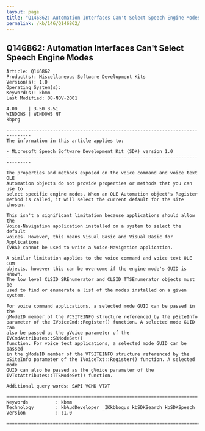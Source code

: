 ```yaml
---
layout: page
title: "Q146862: Automation Interfaces Can't Select Speech Engine Modes"
permalink: /kb/146/Q146862/
---
```


## Q146862: Automation Interfaces Can't Select Speech Engine Modes

	Article: Q146862
	Product(s): Miscellaneous Software Development Kits
	Version(s): 1.0
	Operating System(s): 
	Keyword(s): kbmm
	Last Modified: 08-NOV-2001
	
	4.00    | 3.50 3.51
	WINDOWS | WINDOWS NT
	kbprg
	
	-------------------------------------------------------------------------------
	The information in this article applies to:
	
	- Microsoft Speech Software Development Kit (SDK) version 1.0 
	-------------------------------------------------------------------------------
	
	The properties and methods exposed on the voice command and voice text OLE
	Automation objects do not provide properties or methods that you can use to
	select specific engine modes. When an OLE Automation object's Register
	method is called, it will select the current default for the site chosen.
	
	This isn't a significant limitation because applications should allow the
	Voice-Navigation application installed on a system to select the default
	voices. However, this means Visual Basic and Visual Basic for Applications
	(VBA) cannot be used to write a Voice-Navigation application.
	
	A similar limitation applies to the voice command and voice text OLE COM
	objects, however this can be overcome if the engine mode's GUID is known.
	The low level CLSID_SREnumerator and CLSID_TTSEnumerator objects must be
	used to find or enumerate a list of the modes installed on a given system.
	
	For voice command applications, a selected mode GUID can be passed in the
	gModeID member of the VCSITEINFO structure referenced by the pSiteInfo
	parameter of the IVoiceCmd::Register() function. A selected mode GUID can
	also be passed as the gVoice parameter of the IVCmdAttributes::SRModeSet()
	function. For voice text applications, a selected mode GUID can be passed
	in the gModeID member of the VTSITEINFO structure referenced by the
	pSiteInfo parameter of the IVoiceTxt::Register() function. A selected mode
	GUID can also be passed as the gVoice parameter of the
	IVTxtAttributes::TTSModeSet() function.
	
	Additional query words: SAPI VCMD VTXT
	
	======================================================================
	Keywords          : kbmm 
	Technology        : kbAudDeveloper _IKkbbogus kbSDKSearch kbSDKSpeech
	Version           : :1.0
	
	=============================================================================
	
